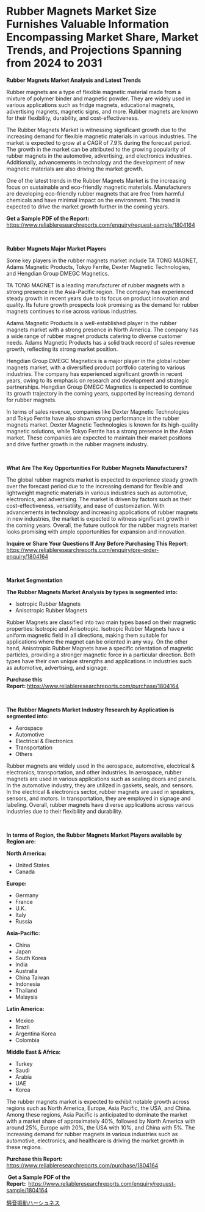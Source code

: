 <p><h1>Rubber Magnets Market Size Furnishes Valuable Information Encompassing Market Share, Market Trends, and Projections Spanning from 2024 to 2031</h1></p><p><strong>Rubber Magnets Market Analysis and Latest Trends</strong></p>
<p><p>Rubber magnets are a type of flexible magnetic material made from a mixture of polymer binder and magnetic powder. They are widely used in various applications such as fridge magnets, educational magnets, advertising magnets, magnetic signs, and more. Rubber magnets are known for their flexibility, durability, and cost-effectiveness.</p><p>The Rubber Magnets Market is witnessing significant growth due to the increasing demand for flexible magnetic materials in various industries. The market is expected to grow at a CAGR of 7.9% during the forecast period. The growth in the market can be attributed to the growing popularity of rubber magnets in the automotive, advertising, and electronics industries. Additionally, advancements in technology and the development of new magnetic materials are also driving the market growth.</p><p>One of the latest trends in the Rubber Magnets Market is the increasing focus on sustainable and eco-friendly magnetic materials. Manufacturers are developing eco-friendly rubber magnets that are free from harmful chemicals and have minimal impact on the environment. This trend is expected to drive the market growth further in the coming years.</p></p>
<p><strong>Get a Sample PDF of the Report:&nbsp;</strong> <a href="https://www.reliableresearchreports.com/enquiry/request-sample/1804164">https://www.reliableresearchreports.com/enquiry/request-sample/1804164</a></p>
<p>&nbsp;</p>
<p><strong>Rubber Magnets Major Market Players</strong></p>
<p><p>Some key players in the rubber magnets market include TA TONG MAGNET, Adams Magnetic Products, Tokyo Ferrite, Dexter Magnetic Technologies, and Hengdian Group DMEGC Magnetics.</p><p>TA TONG MAGNET is a leading manufacturer of rubber magnets with a strong presence in the Asia-Pacific region. The company has experienced steady growth in recent years due to its focus on product innovation and quality. Its future growth prospects look promising as the demand for rubber magnets continues to rise across various industries.</p><p>Adams Magnetic Products is a well-established player in the rubber magnets market with a strong presence in North America. The company has a wide range of rubber magnet products catering to diverse customer needs. Adams Magnetic Products has a solid track record of sales revenue growth, reflecting its strong market position.</p><p>Hengdian Group DMEGC Magnetics is a major player in the global rubber magnets market, with a diversified product portfolio catering to various industries. The company has experienced significant growth in recent years, owing to its emphasis on research and development and strategic partnerships. Hengdian Group DMEGC Magnetics is expected to continue its growth trajectory in the coming years, supported by increasing demand for rubber magnets.</p><p>In terms of sales revenue, companies like Dexter Magnetic Technologies and Tokyo Ferrite have also shown strong performance in the rubber magnets market. Dexter Magnetic Technologies is known for its high-quality magnetic solutions, while Tokyo Ferrite has a strong presence in the Asian market. These companies are expected to maintain their market positions and drive further growth in the rubber magnets industry.</p></p>
<p>&nbsp;</p>
<p><strong>What Are The Key Opportunities For Rubber Magnets Manufacturers?</strong></p>
<p><p>The global rubber magnets market is expected to experience steady growth over the forecast period due to the increasing demand for flexible and lightweight magnetic materials in various industries such as automotive, electronics, and advertising. The market is driven by factors such as their cost-effectiveness, versatility, and ease of customization. With advancements in technology and increasing applications of rubber magnets in new industries, the market is expected to witness significant growth in the coming years. Overall, the future outlook for the rubber magnets market looks promising with ample opportunities for expansion and innovation.</p></p>
<p><strong>Inquire or Share Your Questions If Any Before Purchasing This Report:</strong> <a href="https://www.reliableresearchreports.com/enquiry/pre-order-enquiry/1804164">https://www.reliableresearchreports.com/enquiry/pre-order-enquiry/1804164</a></p>
<p>&nbsp;</p>
<p><strong>Market Segmentation</strong></p>
<p><strong>The Rubber Magnets Market Analysis by types is segmented into:</strong></p>
<p><ul><li>Isotropic Rubber Magnets</li><li>Anisotropic Rubber Magnets</li></ul></p>
<p><p>Rubber Magnets are classified into two main types based on their magnetic properties: Isotropic and Anisotropic. Isotropic Rubber Magnets have a uniform magnetic field in all directions, making them suitable for applications where the magnet can be oriented in any way. On the other hand, Anisotropic Rubber Magnets have a specific orientation of magnetic particles, providing a stronger magnetic force in a particular direction. Both types have their own unique strengths and applications in industries such as automotive, advertising, and signage.</p></p>
<p><strong>Purchase this Report:&nbsp;</strong><a href="https://www.reliableresearchreports.com/purchase/1804164">https://www.reliableresearchreports.com/purchase/1804164</a></p>
<p>&nbsp;</p>
<p><strong>The Rubber Magnets Market Industry Research by Application is segmented into:</strong></p>
<p><ul><li>Aerospace</li><li>Automotive</li><li>Electrical & Electronics</li><li>Transportation</li><li>Others</li></ul></p>
<p><p>Rubber magnets are widely used in the aerospace, automotive, electrical & electronics, transportation, and other industries. In aerospace, rubber magnets are used in various applications such as sealing doors and panels. In the automotive industry, they are utilized in gaskets, seals, and sensors. In the electrical & electronics sector, rubber magnets are used in speakers, sensors, and motors. In transportation, they are employed in signage and labeling. Overall, rubber magnets have diverse applications across various industries due to their flexibility and durability.</p></p>
<p>&nbsp;</p>
<p><strong>In terms of Region, the Rubber Magnets Market Players available by Region are:</strong></p>
<p>
    <p> <strong> North America: </strong>
        <ul>
            <li>United States</li>
            <li>Canada</li>
        </ul>
        </p> 
    <p> <strong> Europe: </strong>
        <ul>
            <li>Germany</li>
            <li>France</li>
            <li>U.K.</li>
            <li>Italy</li>
            <li>Russia</li>
        </ul>
        </p> 
    <p> <strong> Asia-Pacific: </strong>
        <ul>
            <li>China</li>
            <li>Japan</li>
            <li>South Korea</li>
            <li>India</li>
            <li>Australia</li>
            <li>China Taiwan</li>
            <li>Indonesia</li>
            <li>Thailand</li>
            <li>Malaysia</li>
        </ul>
        </p> 
    <p> <strong> Latin America: </strong>
        <ul>
            <li>Mexico</li>
            <li>Brazil</li>
            <li>Argentina Korea</li>
            <li>Colombia</li>
        </ul>
        </p> 
    <p> <strong> Middle East & Africa: </strong>
        <ul>
            <li>Turkey</li>
            <li>Saudi</li>
            <li>Arabia</li>
            <li>UAE</li>
            <li>Korea</li>
        </ul>
    </p>
    </p>
<p><p>The rubber magnets market is expected to exhibit notable growth across regions such as North America, Europe, Asia Pacific, the USA, and China. Among these regions, Asia Pacific is anticipated to dominate the market with a market share of approximately 40%, followed by North America with around 25%, Europe with 20%, the USA with 10%, and China with 5%. The increasing demand for rubber magnets in various industries such as automotive, electronics, and healthcare is driving the market growth in these regions.</p></p>
<p><strong>Purchase this Report: </strong><a href="https://www.reliableresearchreports.com/purchase/1804164">https://www.reliableresearchreports.com/purchase/1804164</a></p>
<p>&nbsp;<strong>Get a Sample PDF of the Report:&nbsp;&nbsp;</strong><a href="https://www.reliableresearchreports.com/enquiry/request-sample/1804164">https://www.reliableresearchreports.com/enquiry/request-sample/1804164</a></p>
<p><strong></strong></p>
<p><p><a href="https://github.com/zekaoe592392/Market-Research-Report-List-1/blob/main/7683440192117.md">騒音振動ハーシュネス</a></p></p>